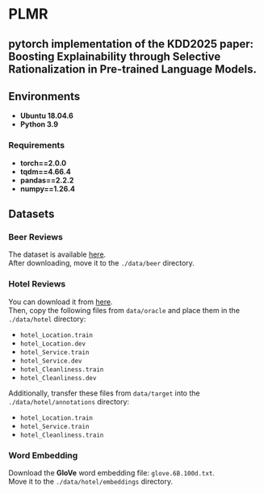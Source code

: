 # PLMR
## pytorch implementation of the KDD2025 paper: Boosting Explainability through Selective Rationalization in Pre-trained Language Models.
## Environments

- **Ubuntu 18.04.6**  
- **Python 3.9**

### Requirements

- **torch==2.0.0**  
- **tqdm==4.66.4**
- **pandas==2.2.2**  
- **numpy==1.26.4**

## Datasets

### Beer Reviews
The dataset is available [here](https://people.csail.mit.edu/taolei/beer/).  
After downloading, move it to the `./data/beer` directory.

### Hotel Reviews
You can download it from [here](https://people.csail.mit.edu/yujia/files/r2a/data.zip).  
Then, copy the following files from `data/oracle` and place them in the `./data/hotel` directory:  
- `hotel_Location.train`
- `hotel_Location.dev`
- `hotel_Service.train`
- `hotel_Service.dev`
- `hotel_Cleanliness.train`
- `hotel_Cleanliness.dev`

Additionally, transfer these files from `data/target` into the `./data/hotel/annotations` directory:  
- `hotel_Location.train`
- `hotel_Service.train`
- `hotel_Cleanliness.train`

### Word Embedding
Download the **GloVe** word embedding file: `glove.6B.100d.txt`.  
Move it to the `./data/hotel/embeddings` directory.



